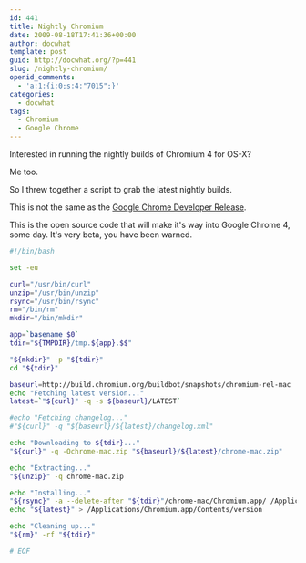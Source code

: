 ```yaml
---
id: 441
title: Nightly Chromium
date: 2009-08-18T17:41:36+00:00
author: docwhat
template: post
guid: http://docwhat.org/?p=441
slug: /nightly-chromium/
openid_comments:
  - 'a:1:{i:0;s:4:"7015";}'
categories:
  - docwhat
tags:
  - Chromium
  - Google Chrome
---
```


Interested in running the nightly builds of Chromium 4 for OS-X?

Me too.

So I threw together a script to grab the latest nightly builds.

This is not the same as the
[Google Chrome Developer Release](http://www.google.com/chrome/intl/en/eula_dev.html?dl=mac).

This is the open source code that will make it's way into Google Chrome 4, some
day. It's very beta, you have been warned.

```bash
#!/bin/bash

set -eu

curl="/usr/bin/curl"
unzip="/usr/bin/unzip"
rsync="/usr/bin/rsync"
rm="/bin/rm"
mkdir="/bin/mkdir"

app=`basename $0`
tdir="${TMPDIR}/tmp.${app}.$$"

"${mkdir}" -p "${tdir}"
cd "${tdir}"

baseurl=http://build.chromium.org/buildbot/snapshots/chromium-rel-mac
echo "Fetching latest version..."
latest=`"${curl}" -q -s ${baseurl}/LATEST`

#echo "Fetching changelog..."
#"${curl}" -q "${baseurl}/${latest}/changelog.xml"

echo "Downloading to ${tdir}..."
"${curl}" -q -Ochrome-mac.zip "${baseurl}/${latest}/chrome-mac.zip"

echo "Extracting..."
"${unzip}" -q chrome-mac.zip

echo "Installing..."
"${rsync}" -a --delete-after "${tdir}"/chrome-mac/Chromium.app/ /Applications/Chromium.app/
echo "${latest}" > /Applications/Chromium.app/Contents/version

echo "Cleaning up..."
"${rm}" -rf "${tdir}"

# EOF
```
